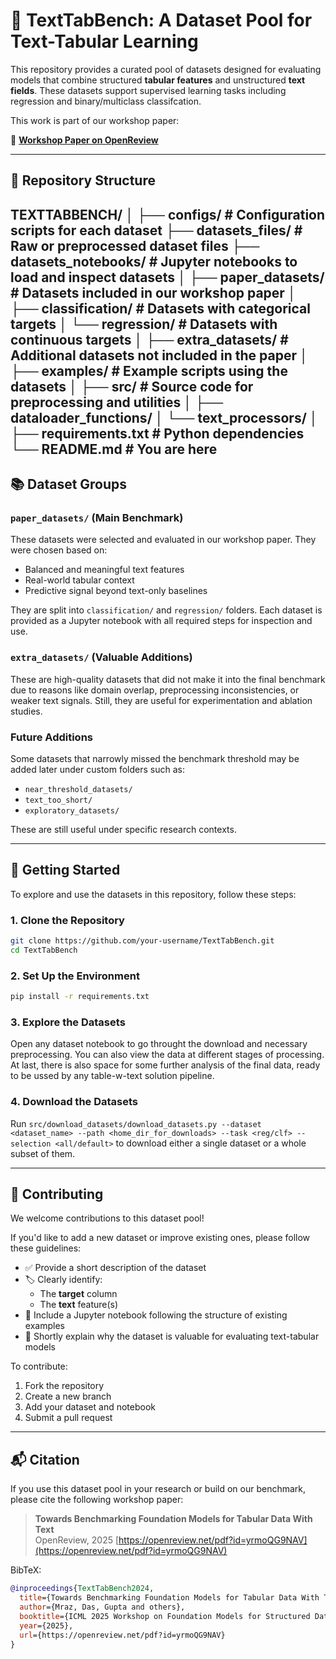 # 🧾 TextTabBench: A Dataset Pool for Text-Tabular Learning

This repository provides a curated pool of datasets designed for evaluating models that combine structured **tabular features** and unstructured **text fields**. These datasets support supervised learning tasks including regression and binary/multiclass classifcation.

This work is part of our workshop paper:

📄 **[Workshop Paper on OpenReview](https://openreview.net/pdf?id=yrmoQG9NAV)**

---

## 📁 Repository Structure
TEXTTABBENCH/
│
├── configs/ # Configuration scripts for each dataset
├── datasets_files/ # Raw or preprocessed dataset files
├── datasets_notebooks/ # Jupyter notebooks to load and inspect datasets
│
├── paper_datasets/ # Datasets included in our workshop paper
│ ├── classification/ # Datasets with categorical targets
│ └── regression/ # Datasets with continuous targets
│
├── extra_datasets/ # Additional datasets not included in the paper
│
├── examples/ # Example scripts using the datasets
│
├── src/ # Source code for preprocessing and utilities
│ ├── dataloader_functions/
│ └── text_processors/
│
├── requirements.txt # Python dependencies
└── README.md # You are here
---

## 📚 Dataset Groups

### `paper_datasets/` (Main Benchmark)

These datasets were selected and evaluated in our workshop paper. They were chosen based on:

- Balanced and meaningful text features
- Real-world tabular context
- Predictive signal beyond text-only baselines

They are split into `classification/` and `regression/` folders. Each dataset is provided as a Jupyter notebook with all required steps for inspection and use.

### `extra_datasets/` (Valuable Additions)

These are high-quality datasets that did not make it into the final benchmark due to reasons like domain overlap, preprocessing inconsistencies, or weaker text signals. Still, they are useful for experimentation and ablation studies.

### Future Additions

Some datasets that narrowly missed the benchmark threshold may be added later under custom folders such as:

- `near_threshold_datasets/`
- `text_too_short/`
- `exploratory_datasets/`

These are still useful under specific research contexts.

---

## 🚀 Getting Started

To explore and use the datasets in this repository, follow these steps:

### 1. Clone the Repository

```bash
git clone https://github.com/your-username/TextTabBench.git
cd TextTabBench
```
### 2. Set Up the Environment
```bash
pip install -r requirements.txt
```
### 3. Explore the Datasets
Open any dataset notebook to go throught the download and necessary preprocessing. You can also view the data at different stages of processing.
At last, there is also space for some further analysis of the final data, ready to be ussed by any table-w-text solution pipeline.

### 4. Download the Datasets
Run `src/download_datasets/download_datasets.py --dataset <dataset_name> --path <home_dir_for_downloads> --task <reg/clf> --selection <all/default>` to download either a single dataset or a whole subset of them.

---

## 🤝 Contributing

We welcome contributions to this dataset pool!

If you'd like to add a new dataset or improve existing ones, please follow these guidelines:

- ✅ Provide a short description of the dataset
- 🏷️ Clearly identify:
  - The **target** column
  - The **text** feature(s)
- 📓 Include a Jupyter notebook following the structure of existing examples
- 💬 Shortly explain why the dataset is valuable for evaluating text-tabular models

To contribute:
1. Fork the repository
2. Create a new branch
3. Add your dataset and notebook
4. Submit a pull request

---

## 📬 Citation

If you use this dataset pool in your research or build on our benchmark, please cite the following workshop paper:

> **Towards Benchmarking Foundation Models for Tabular Data With Text**  
> OpenReview, 2025
> [https://openreview.net/pdf?id=yrmoQG9NAV](https://openreview.net/pdf?id=yrmoQG9NAV)

BibTeX:
```bibtex
@inproceedings{TextTabBench2024,
  title={Towards Benchmarking Foundation Models for Tabular Data With Text},
  author={Mraz, Das, Gupta and others},
  booktitle={ICML 2025 Workshop on Foundation Models for Structured Data (FMSD)},
  year={2025},
  url={https://openreview.net/pdf?id=yrmoQG9NAV}
}
```